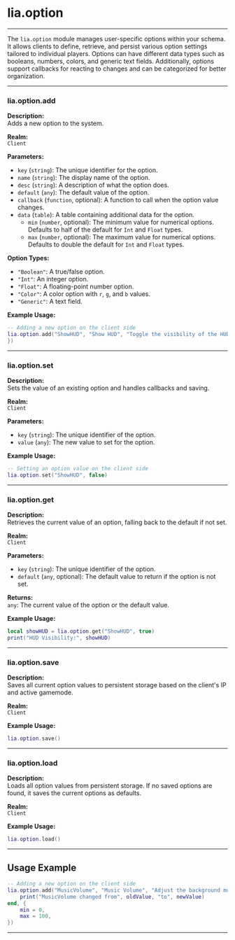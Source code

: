 # lia.option

---

The `lia.option` module manages user-specific options within your schema. It allows clients to define, retrieve, and persist various option settings tailored to individual players. Options can have different data types such as booleans, numbers, colors, and generic text fields. Additionally, options support callbacks for reacting to changes and can be categorized for better organization.

---

### **lia.option.add**

**Description:**  
Adds a new option to the system.

**Realm:**  
`Client`

**Parameters:**  

- `key` (`string`): The unique identifier for the option.
- `name` (`string`): The display name of the option.
- `desc` (`string`): A description of what the option does.
- `default` (`any`): The default value of the option.
- `callback` (`function`, optional): A function to call when the option value changes.
- `data` (`table`): A table containing additional data for the option.
  - `min` (`number`, optional): The minimum value for numerical options. Defaults to half of the default for `Int` and `Float` types.
  - `max` (`number`, optional): The maximum value for numerical options. Defaults to double the default for `Int` and `Float` types.

**Option Types:**

- `"Boolean"`: A true/false option.
- `"Int"`: An integer option.
- `"Float"`: A floating-point number option.
- `"Color"`: A color option with `r`, `g`, and `b` values.
- `"Generic"`: A text field.

**Example Usage:**
```lua
-- Adding a new option on the client side
lia.option.add("ShowHUD", "Show HUD", "Toggle the visibility of the HUD.", true, nil, {
})
```

---

### **lia.option.set**

**Description:**  
Sets the value of an existing option and handles callbacks and saving.

**Realm:**  
`Client`

**Parameters:**  

- `key` (`string`): The unique identifier of the option.
- `value` (`any`): The new value to set for the option.

**Example Usage:**
```lua
-- Setting an option value on the client side
lia.option.set("ShowHUD", false)
```

---

### **lia.option.get**

**Description:**  
Retrieves the current value of an option, falling back to the default if not set.

**Realm:**  
`Client`

**Parameters:**  

- `key` (`string`): The unique identifier of the option.
- `default` (`any`, optional): The default value to return if the option is not set.

**Returns:**  
`any`: The current value of the option or the default value.

**Example Usage:**
```lua
local showHUD = lia.option.get("ShowHUD", true)
print("HUD Visibility:", showHUD)
```

---

### **lia.option.save**

**Description:**  
Saves all current option values to persistent storage based on the client's IP and active gamemode.

**Realm:**  
`Client`

**Example Usage:**
```lua
lia.option.save()
```

---

### **lia.option.load**

**Description:**  
Loads all option values from persistent storage. If no saved options are found, it saves the current options as defaults.

**Realm:**  
`Client`

**Example Usage:**
```lua
lia.option.load()
```

---

## Usage Example

```lua
-- Adding a new option on the client side
lia.option.add("MusicVolume", "Music Volume", "Adjust the background music volume.", 75, function(oldValue, newValue)
    print("MusicVolume changed from", oldValue, "to", newValue)
end, {
    min = 0,
    max = 100,
})
```
---

